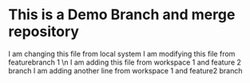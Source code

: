 # This is a Demo Branch and merge repository
I am changing this file from local system
I am modifying this file from featurebranch 1 \n
I am adding this file from workspace 1 and feature 2 branch
I am adding another line from workspace 1 and feature2 branch
